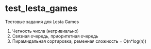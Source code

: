 # test_lesta_games
Тестовые задания для Lesta Games
1. Четность числа (нетривиально)
2. Связная очередь, приоритетная очередь
3. Пирамидальная сортировка, ременная сложность = O(n*log(n))
